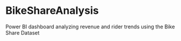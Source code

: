 # BikeShareAnalysis
Power BI dashboard analyzing revenue and rider trends using the Bike Share Dataset
